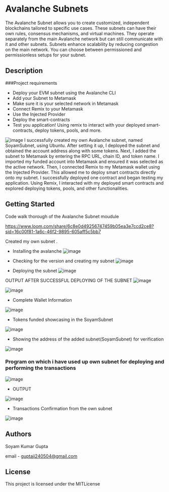 # Avalanche Subnets 
The Avalanche Subnet allows you to create customized, independent blockchains tailored to specific use cases. These subnets can have their own rules, consensus mechanisms, and virtual machines. They operate separately from the main Avalanche network but can still communicate with it and other subnets. Subnets enhance scalability by reducing congestion on the main network. You can choose between permissioned and permissionless setups for your subnet.

## Description
###Project requirements
- Deploy your EVM subnet using the Avalanche CLI
- Add your Subnet to Metamask
- Make sure it is your selected network in Metamask
- Connect Remix to your Metamask
- Use the Injected Provider
- Deploy the smart-contracts
- Test you application!
Using remix to interact with your deployed smart-contracts, deploy tokens, pools, and more.

![image](https://github.com/user-attachments/assets/42847a12-c0e8-40f6-9f2e-3bd7f6c0793c)
I successfully created my own Avalanche subnet, named SoyamSubnet, using Ubuntu. After setting it up, I deployed the subnet and obtained the account address along with some tokens.
Next, I added the subnet to Metamask by entering the RPC URL, chain ID, and token name. I imported my funded account into Metamask and ensured it was selected as the active network.
Then, I connected Remix to my Metamask wallet using the Injected Provider. This allowed me to deploy smart contracts directly onto my subnet. I successfully deployed one contract and began testing my application. Using Remix, I interacted with my deployed smart contracts and explored deploying tokens, pools, and other functionalities.

## Getting Started
Code walk thorough of the Avalanche Subnet moudule

https://www.loom.com/share/6c8e0d49256747459b05ea3e7ccd2ce8?sid=16c00f81-1a6c-46f2-9895-605aff5c5bb7

Created  my own subnet .
- Installing the avalanche
![image](https://github.com/user-attachments/assets/46100866-953f-4c6a-89ea-0a427dd30e99)

- Checking for the version and creating my subnet
![image](https://github.com/user-attachments/assets/d1f72876-b937-486d-882c-de1ac2c183d6)

- Deploying the subnet
![image](https://github.com/user-attachments/assets/42847a12-c0e8-40f6-9f2e-3bd7f6c0793c)

OUTPUT AFTER SUCCESSFUL DEPLOYING OF THE SUBNET
![image](https://github.com/user-attachments/assets/909f379c-3422-4bdb-8d44-bcaa104a949d)


![image](https://github.com/user-attachments/assets/15adbac5-b7a5-42bb-b2c2-80f3ff4ae640)

- Complete Wallet Information
  
![image](https://github.com/user-attachments/assets/50b57081-870e-4d9b-bde9-57be16e7e9aa)

- Tokens funded showcasing in the SoyamSubnet
  
![image](https://github.com/user-attachments/assets/cd3d6cad-4b62-4c35-8de2-0e46d814daa3)

- Showing the address of the added subnet(SoyamSubnet) for verification
  
![image](https://github.com/user-attachments/assets/0d824376-1cd1-4230-b786-c7610a5125e6)

### Program on which i have used up own subnet for deploying and performing the transactions

![image](https://github.com/user-attachments/assets/ee9e177e-b864-4ced-a414-4f6ced3b409d)

- OUTPUT
  
![image](https://github.com/user-attachments/assets/9fb80b3b-7227-49ed-8549-d5d9328febea)

- Transactions Confirmation from the own subnet
  
![image](https://github.com/user-attachments/assets/cd3d6cad-4b62-4c35-8de2-0e46d814daa3)

## Authors

Soyam Kumar Gupta

email - guptaji240504@gmail.com


## License

This project is licensed under the MITLicense


